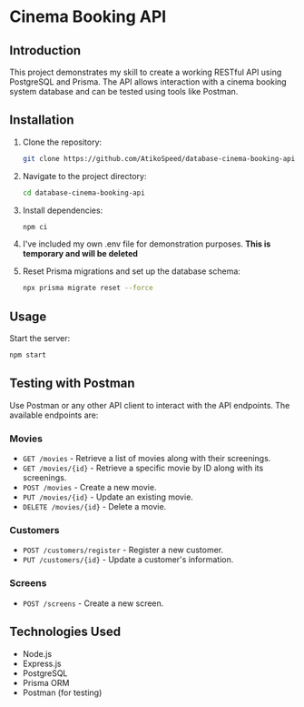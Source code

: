 # Cinema Booking API

## Introduction

This project demonstrates my skill to create a working RESTful API using PostgreSQL and Prisma. The API allows interaction with a cinema booking system database and can be tested using tools like Postman.

## Installation

1. Clone the repository:

   ```bash
   git clone https://github.com/AtikoSpeed/database-cinema-booking-api
   ```

2. Navigate to the project directory:

   ```bash
   cd database-cinema-booking-api
   ```

3. Install dependencies:

   ```bash
   npm ci
   ```

4. I've included my own .env file for demonstration purposes. **This is temporary and will be deleted**

5. Reset Prisma migrations and set up the database schema:

   ```bash
   npx prisma migrate reset --force
   ```

## Usage

Start the server:

```bash
npm start
```

## Testing with Postman

Use Postman or any other API client to interact with the API endpoints. The available endpoints are:

### Movies

- `GET /movies` - Retrieve a list of movies along with their screenings.
- `GET /movies/{id}` - Retrieve a specific movie by ID along with its screenings.
- `POST /movies` - Create a new movie.
- `PUT /movies/{id}` - Update an existing movie.
- `DELETE /movies/{id}` - Delete a movie.

### Customers

- `POST /customers/register` - Register a new customer.
- `PUT /customers/{id}` - Update a customer's information.

### Screens

- `POST /screens` - Create a new screen.

## Technologies Used

- Node.js
- Express.js
- PostgreSQL
- Prisma ORM
- Postman (for testing)
